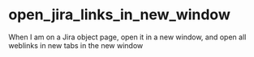 # open_jira_links_in_new_window
When I am on a Jira object page, open it in a new window, and open all weblinks in new tabs in the new window
